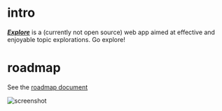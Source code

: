 # intro

**_[Explore](https://wikischool.org/explore)_** is a (currently not open source) web app aimed at effective and enjoyable topic explorations. Go explore!

# roadmap
See the [roadmap document](https://wikischool.org/application/explore)

![screenshot](https://wikischool.org/_media/explore-screenshot-003.jpg)

